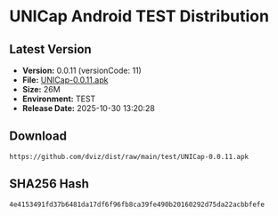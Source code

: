 # UNICap Android TEST Distribution

## Latest Version

- **Version:** 0.0.11 (versionCode: 11)
- **File:** [UNICap-0.0.11.apk](UNICap-0.0.11.apk)
- **Size:** 26M
- **Environment:** TEST
- **Release Date:** 2025-10-30 13:20:28

## Download

```
https://github.com/dviz/dist/raw/main/test/UNICap-0.0.11.apk
```

## SHA256 Hash

```
4e4153491fd37b6481da17df6f96fb8ca39fe490b20160292d75da22acbbfefe
```
